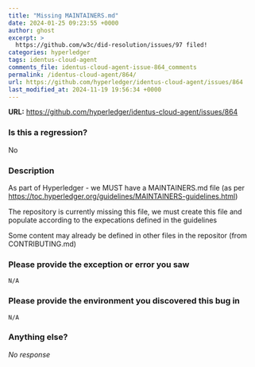 ```yaml
---
title: "Missing MAINTAINERS.md"
date: 2024-01-25 09:23:55 +0000
author: ghost
excerpt: >
  https://github.com/w3c/did-resolution/issues/97 filed!
categories: hyperledger
tags: identus-cloud-agent
comments_file: identus-cloud-agent-issue-864_comments
permalink: /identus-cloud-agent/864/
url: https://github.com/hyperledger/identus-cloud-agent/issues/864
last_modified_at: 2024-11-19 19:56:34 +0000
---
```



**URL:** https://github.com/hyperledger/identus-cloud-agent/issues/864

### Is this a regression?

No

### Description

As part of Hyperledger - we MUST have a MAINTAINERS.md file (as per https://toc.hyperledger.org/guidelines/MAINTAINERS-guidelines.html)

The repository is currently missing this file, we must create this file and populate according to the expecations defined in the guidelines

Some content may already be defined in other files in the repositor (from CONTRIBUTING.md)

### Please provide the exception or error you saw

```true
N/A
```


### Please provide the environment you discovered this bug in

```true
N/A
```


### Anything else?

_No response_